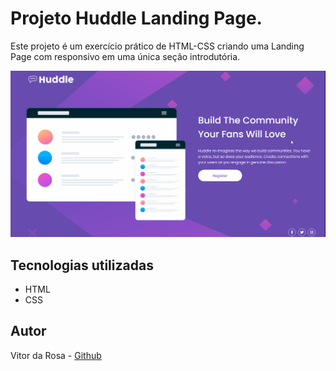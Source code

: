 # Projeto Huddle Landing Page.

Este projeto é um exercício prático de HTML-CSS criando uma Landing Page com responsivo em uma única seção introdutória.

<img src="./projeto-huddle-base/src/images/hover-test.gif" alt="Demonstração do Hover">

## Tecnologias utilizadas

- HTML
- CSS

## Autor

Vitor da Rosa - [Github](https://github.com/vtuRose)
